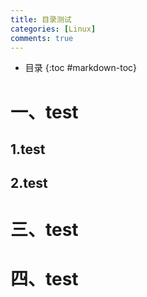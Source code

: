 ```yaml
---
title: 目录测试
categories: [Linux]
comments: true
---
```


* 目录
{:toc #markdown-toc}

# 一、test #
## 1.test ##
## 2.test ##
# 三、test #
# 四、test #
